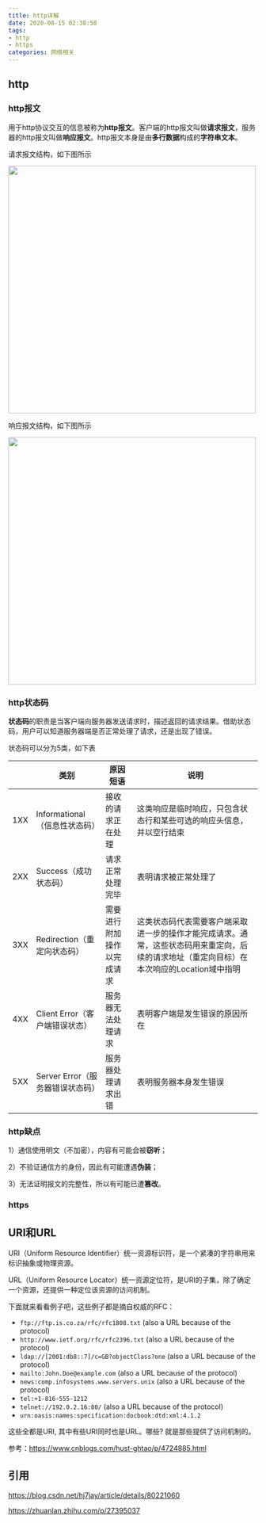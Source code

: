 ```yaml
---
title: http详解
date: 2020-08-15 02:38:58
tags: 
- http
- https
categories: 网络相关
---
```


## http

### http报文

用于http协议交互的信息被称为**http报文**。客户端的http报文叫做**请求报文**，服务器的http报文叫做**响应报文**。http报文本身是由**多行数据**构成的**字符串文本**。

请求报文结构，如下图所示

<p><img src="/assets/blogImg/http详解_01.png" width="500"></p>

响应报文结构，如下图所示

<p><img src="/assets/blogImg/http详解_02.png" width="500"></p>

### http状态码

**状态码**的职责是当客户端向服务器发送请求时，描述返回的请求结果。借助状态码，用户可以知道服务器端是否正常处理了请求，还是出现了错误。

状态码可以分为5类，如下表

|      | 类别                             | 原因短语                   | 说明                                                         |
| ---- | -------------------------------- | -------------------------- | ------------------------------------------------------------ |
| 1XX  | Informational（信息性状态码）    | 接收的请求正在处理         | 这类响应是临时响应，只包含状态行和某些可选的响应头信息，并以空行结束 |
| 2XX  | Success（成功状态码）            | 请求正常处理完毕           | 表明请求被正常处理了                                         |
| 3XX  | Redirection（重定向状态码）      | 需要进行附加操作以完成请求 | 这类状态码代表需要客户端采取进一步的操作才能完成请求。通常，这些状态码用来重定向，后续的请求地址（重定向目标）在本次响应的Location域中指明 |
| 4XX  | Client Error（客户端错误状态）   | 服务器无法处理请求         | 表明客户端是发生错误的原因所在                               |
| 5XX  | Server Error（服务器错误状态码） | 服务器处理请求出错         | 表明服务器本身发生错误                                       |

### http缺点

1）通信使用明文（不加密），内容有可能会被**窃听**；

2）不验证通信方的身份，因此有可能遭遇**伪装**；

3）无法证明报文的完整性，所以有可能已遭**篡改**。

### https



## URI和URL

URI（Uniform Resource Identifier）统一资源标识符，是一个紧凑的字符串用来标识抽象或物理资源。

URL（Uniform Resource Locator）统一资源定位符，是URI的子集，除了确定一个资源，还提供一种定位该资源的访问机制。

下面就来看看例子吧，这些例子都是摘自权威的RFC：

- `ftp://ftp.is.co.za/rfc/rfc1808.txt` (also a URL because of the protocol)
- `http://www.ietf.org/rfc/rfc2396.txt` (also a URL because of the protocol)
- `ldap://[2001:db8::7]/c=GB?objectClass?one` (also a URL because of the protocol)
- `mailto:John.Doe@example.com` (also a URL because of the protocol)
- `news:comp.infosystems.www.servers.unix` (also a URL because of the protocol)
- `tel:+1-816-555-1212`
- `telnet://192.0.2.16:80/` (also a URL because of the protocol)
- `urn:oasis:names:specification:docbook:dtd:xml:4.1.2`

这些全都是URI, 其中有些URI同时也是URL。哪些? 就是那些提供了访问机制的。

参考：https://www.cnblogs.com/hust-ghtao/p/4724885.html

## 引用

https://blog.csdn.net/hj7jay/article/details/80221060

https://zhuanlan.zhihu.com/p/27395037